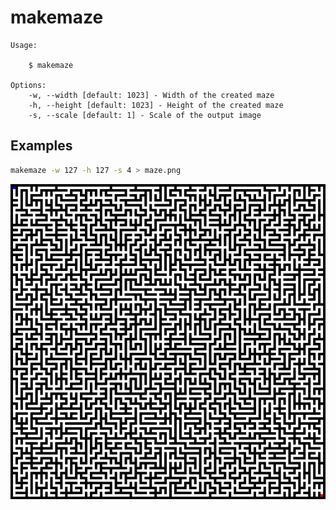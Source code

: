 # makemaze

```
Usage:

    $ makemaze

Options:
    -w, --width [default: 1023] - Width of the created maze
    -h, --height [default: 1023] - Height of the created maze
    -s, --scale [default: 1] - Scale of the output image
```

## Examples

```bash
makemaze -w 127 -h 127 -s 4 > maze.png
```

![created maze](maze.png)
